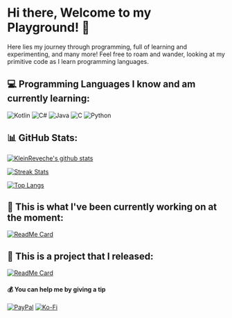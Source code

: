 # Hi there, Welcome to my Playground! 👋 
Here lies my journey through programming, full of learning and experimenting, and many more! Feel free to roam and wander, looking at my primitive code as I learn programming languages.

## 💻 Programming Languages I know and am currently learning:
![Kotlin](https://img.shields.io/badge/kotlin-%230095D5.svg?style=for-the-badge&logo=kotlin&logoColor=white) ![C#](https://img.shields.io/badge/c%23-%23239120.svg?style=for-the-badge&logo=c-sharp&logoColor=white) ![Java](https://img.shields.io/badge/java-%23ED8B00.svg?style=for-the-badge&logo=java&logoColor=white)  ![C](https://img.shields.io/badge/c-%2300599C.svg?style=for-the-badge&logo=c&logoColor=white) ![Python](https://img.shields.io/badge/python-3670A0?style=for-the-badge&logo=python&logoColor=ffdd54)

## 📊 GitHub Stats:
[![KleinReveche's github stats](https://github-readme-stats-sage-six.vercel.app/api?username=KleinReveche&show_icons=true&theme=highcontrast&count_private=true&hide=prs,issues)](https://github-readme-stats-sage-six.vercel.app/api?username=KleinReveche&theme=highcontrast&count_private=true&hide=prs,issues)

[![Streak Stats](https://github-readme-streak-stats.herokuapp.com/?user=KleinReveche&theme=highcontrast&hide_border=false)](https://github-readme-streak-stats.herokuapp.com/?user=KleinReveche&theme=highcontrast&hide_border=false)

[![Top Langs](https://github-readme-stats-sage-six.vercel.app/api/top-langs/?username=KleinReveche&theme=highcontrast&exclude_repo=github-readme-stats&langs_count=20)](https://github-readme-stats-sage-six.vercel.app/api/top-langs/?username=KleinReveche&theme=highcontrast&exclude_repo=github-readme-stats&langs_count=20)

## 🔭 This is what I've been currently working on at the moment:

[![ReadMe Card](https://github-readme-stats-sage-six.vercel.app/api/pin/?username=KleinReveche&repo=AdventOfCode&show_owner=true&theme=highcontrast)](https://github.com/KleinReveche/AdventOfCode)

## 🌱 This is a project that I released:
[![ReadMe Card](https://github-readme-stats-sage-six.vercel.app/api/pin/?username=KleinReveche&repo=TicTacToe&show_owner=true&theme=highcontrast)](https://github.com/KleinReveche/TicTacToe)

  #### 💰 You can help me by giving a tip
[![PayPal](https://img.shields.io/badge/PayPal-00457C?style=for-the-badge&logo=paypal&logoColor=white)](https://paypal.me/kleinreveche) [![Ko-Fi](https://img.shields.io/badge/Ko--fi-F16061?style=for-the-badge&logo=ko-fi&logoColor=white)](https://ko-fi.com/kleinreveche) 
  

